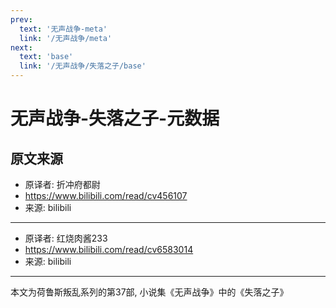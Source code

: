 ```yaml
---
prev:
  text: '无声战争-meta'
  link: '/无声战争/meta'
next:
  text: 'base'
  link: '/无声战争/失落之子/base'
---
```


# 无声战争-失落之子-元数据

## 原文来源

+ 原译者: 折冲府都尉
+ <https://www.bilibili.com/read/cv456107>
+ 来源: bilibili

--------

+ 原译者: 红烧肉酱233
+ <https://www.bilibili.com/read/cv6583014>
+ 来源: bilibili

--------

本文为荷鲁斯叛乱系列的第37部, 小说集《无声战争》中的《失落之子》
